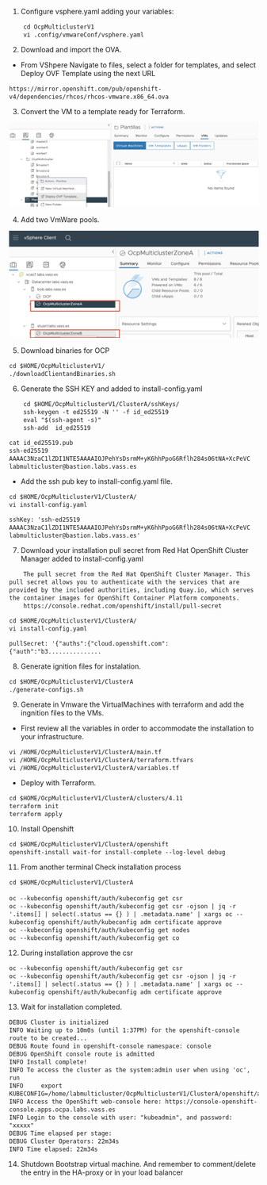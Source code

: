
1.  Configure vsphere.yaml adding your variables:

```
    cd OcpMulticlusterV1
    vi .config/vmwareConf/vsphere.yaml
```

2. Download and import the OVA.

* From VShpere Navigate to files, select a folder for templates, and select Deploy OVF Template using the next URL

```
https://mirror.openshift.com/pub/openshift-v4/dependencies/rhcos/rhcos-vmware.x86_64.ova
```


3. Convert the VM to a template ready for Terraform.

![alt text](https://github.com/vass-engineering/Demo-Openshif-multicluster/blob/main/DocsImages/DeployOVFTemplate.png)


4. Add two VmWare pools. 

![alt text](https://github.com/vass-engineering/Demo-Openshif-multicluster/blob/main/DocsImages/VmWarePools.png)


5. Download binaries for OCP
   
```
cd $HOME/OcpMulticlusterV1/
./downloadClientandBinaries.sh
```

6. Generate the SSH KEY  and added to install-config.yaml


```
    cd $HOME/OcpMulticlusterV1/ClusterA/sshKeys/
    ssh-keygen -t ed25519 -N '' -f id_ed25519
    eval "$(ssh-agent -s)"
    ssh-add  id_ed25519
```

```
cat id_ed25519.pub 
ssh-ed25519 AAAAC3NzaC1lZDI1NTE5AAAAIOJPehYsDsrmM+yK6hhPpoG6Rflh284s06tNA+XcPeVC labmulticluster@bastion.labs.vass.es
```

 * Add the ssh pub key to install-config.yaml file.

```
cd $HOME/OcpMulticlusterV1/ClusterA/
vi install-config.yaml
```

```
sshKey: 'ssh-ed25519 AAAAC3NzaC1lZDI1NTE5AAAAIOJPehYsDsrmM+yK6hhPpoG6Rflh284s06tNA+XcPeVC labmulticluster@bastion.labs.vass.es'
```

7. Download your installation pull secret from  Red Hat OpenShift Cluster Manager added to install-config.yaml

```
    The pull secret from the Red Hat OpenShift Cluster Manager. This pull secret allows you to authenticate with the services that are provided by the included authorities, including Quay.io, which serves the container images for OpenShift Container Platform components.
    https://console.redhat.com/openshift/install/pull-secret
```

```
cd $HOME/OcpMulticlusterV1/ClusterA/
vi install-config.yaml
```

```
pullSecret: '{"auths":{"cloud.openshift.com":{"auth":"b3...............
```

8. Generate ignition files for instalation.

```
cd $HOME/OcpMulticlusterV1/ClusterA
./generate-configs.sh 
```

9. Generate in Vmware the VirtualMachines with terraform and add the ingnition files to the VMs.

* First review all the variables in order to accommodate the installation to your infrastructure.

```  
vi /HOME/OcpMulticlusterV1/ClusterA/main.tf
vi /HOME/OcpMulticlusterV1/ClusterA/terraform.tfvars
vi /HOME/OcpMulticlusterV1/ClusterA/variables.tf
```

* Deploy with Terraform.

```
cd $HOME/OcpMulticlusterV1/ClusterA/clusters/4.11
terraform init
terraform apply
```

10.  Install Openshift
   
```
cd $HOME/OcpMulticlusterV1/ClusterA/openshift 
openshift-install wait-for install-complete --log-level debug
```

11. From another terminal Check installation process

```
cd $HOME/OcpMulticlusterV1/ClusterA

oc --kubeconfig openshift/auth/kubeconfig get csr
oc --kubeconfig openshift/auth/kubeconfig get csr -ojson | jq -r '.items[] | select(.status == {} ) | .metadata.name' | xargs oc --kubeconfig openshift/auth/kubeconfig adm certificate approve
oc --kubeconfig openshift/auth/kubeconfig get nodes
oc --kubeconfig openshift/auth/kubeconfig get co
```

12. During installation approve the csr

```
oc --kubeconfig openshift/auth/kubeconfig get csr
oc --kubeconfig openshift/auth/kubeconfig get csr -ojson | jq -r '.items[] | select(.status == {} ) | .metadata.name' | xargs oc --kubeconfig openshift/auth/kubeconfig adm certificate approve
```

13.  Wait for installation completed.

```
DEBUG Cluster is initialized                       
INFO Waiting up to 10m0s (until 1:37PM) for the openshift-console route to be created... 
DEBUG Route found in openshift-console namespace: console 
DEBUG OpenShift console route is admitted          
INFO Install complete!                            
INFO To access the cluster as the system:admin user when using 'oc', run 
INFO     export KUBECONFIG=/home/labmulticluster/OcpMulticlusterV1/ClusterA/openshift/auth/kubeconfig 
INFO Access the OpenShift web-console here: https://console-openshift-console.apps.ocpa.labs.vass.es 
INFO Login to the console with user: "kubeadmin", and password: "xxxxx" 
DEBUG Time elapsed per stage:                      
DEBUG Cluster Operators: 22m34s                    
INFO Time elapsed: 22m34s  
```

14. Shutdown Bootstrap virtual machine. And remember to comment/delete the entry in the HA-proxy or in your load balancer